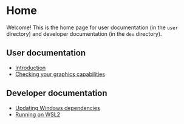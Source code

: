 # Home

Welcome! This is the home page for user documentation (in the `user` directory) and developer documentation (in the `dev` directory).


## User documentation

-   [Introduction](user/intro.md)
-   [Checking your graphics capabilities](user/checking_capabilities.md)


## Developer documentation

-   [Updating Windows dependencies](dev/updating_win_deps.md)
-   [Running on WSL2](dev/running_on_wsl2.md)
